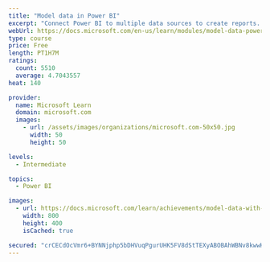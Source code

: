 ```yaml
---
title: "Model data in Power BI"
excerpt: "Connect Power BI to multiple data sources to create reports. Define the relationship between your data sources."
webUrl: https://docs.microsoft.com/en-us/learn/modules/model-data-power-bi/
type: course
price: Free
length: PT1H7M
ratings:
  count: 5510
  average: 4.7043557
heat: 140

provider:
  name: Microsoft Learn
  domain: microsoft.com
  images:
    - url: /assets/images/organizations/microsoft.com-50x50.jpg
      width: 50
      height: 50

levels:
  - Intermediate

topics:
  - Power BI

images:
  - url: https://docs.microsoft.com/learn/achievements/model-data-with-power-bi-desktop-social.png
    width: 800
    height: 400
    isCached: true

secured: "crCECdOcVmr6+BYNNjphp5bDHVuqPgurUHK5FV8dStTEXyABOBAhWBNv8kwwH/j0iHojC7p5lg3lsYAKKqGA/IP/woAolshF5SeYHZML5j2zepyykvmrZ8TIEMJf9ZmhqlrktFkUvXuO7VYg6iOXcyA3KdVDVuBwyPS2Sjv5iWxya69GcFAetbtQwbInu7PfwPtyuR93nYmVZXH2WCFKkA7A6l5c2py6Q7tMIQ59A0hBJz1kxqQiDGQcR1zz1RU2ouILAhMN1O8NQhXCxP5oW8YdtG2X4XIZrUS8QkSt2T94nAD5cGpEEQTGWcTtVVUmwP/E+slPGvn0YuR/t0Fc3nz2BU0u31XmxaxPQzG8g5KEUcHLXHQNMalzMYOtl1P90PrKt+Hc43PgIGL+ij90g9bIsNAMKbJaP8fhlLY8Kyw=;w3RsmAzW4t4Pqyuh/z6Zqw=="
---
```


